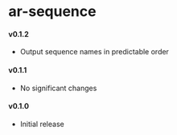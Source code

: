 # ar-sequence

#### v0.1.2

- Output sequence names in predictable order

#### v0.1.1

- No significant changes

#### v0.1.0

- Initial release
